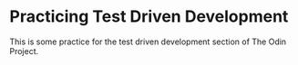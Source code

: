 # Practicing Test Driven Development

This is some practice for the test driven development section of The Odin Project.
